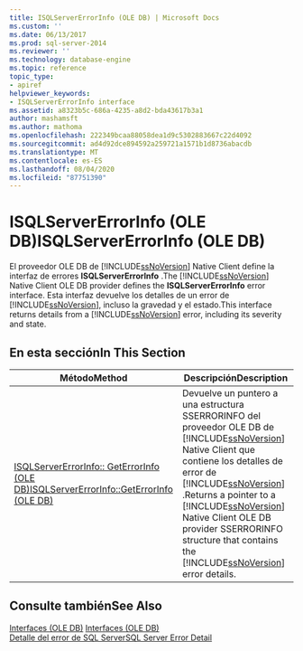 ```yaml
---
title: ISQLServerErrorInfo (OLE DB) | Microsoft Docs
ms.custom: ''
ms.date: 06/13/2017
ms.prod: sql-server-2014
ms.reviewer: ''
ms.technology: database-engine
ms.topic: reference
topic_type:
- apiref
helpviewer_keywords:
- ISQLServerErrorInfo interface
ms.assetid: a8323b5c-686a-4235-a8d2-bda43617b3a1
author: mashamsft
ms.author: mathoma
ms.openlocfilehash: 222349bcaa88058dea1d9c5302883667c22d4092
ms.sourcegitcommit: ad4d92dce894592a259721a1571b1d8736abacdb
ms.translationtype: MT
ms.contentlocale: es-ES
ms.lasthandoff: 08/04/2020
ms.locfileid: "87751390"
---
```

# <a name="isqlservererrorinfo-ole-db"></a><span data-ttu-id="05dea-102">ISQLServerErrorInfo (OLE DB)</span><span class="sxs-lookup"><span data-stu-id="05dea-102">ISQLServerErrorInfo (OLE DB)</span></span>
  <span data-ttu-id="05dea-103">El proveedor OLE DB de [!INCLUDE[ssNoVersion](../../includes/ssnoversion-md.md)] Native Client define la interfaz de errores **ISQLServerErrorInfo** .</span><span class="sxs-lookup"><span data-stu-id="05dea-103">The [!INCLUDE[ssNoVersion](../../includes/ssnoversion-md.md)] Native Client OLE DB provider defines the **ISQLServerErrorInfo** error interface.</span></span> <span data-ttu-id="05dea-104">Esta interfaz devuelve los detalles de un error de [!INCLUDE[ssNoVersion](../../includes/ssnoversion-md.md)], incluso la gravedad y el estado.</span><span class="sxs-lookup"><span data-stu-id="05dea-104">This interface returns details from a [!INCLUDE[ssNoVersion](../../includes/ssnoversion-md.md)] error, including its severity and state.</span></span>  
  
## <a name="in-this-section"></a><span data-ttu-id="05dea-105">En esta sección</span><span class="sxs-lookup"><span data-stu-id="05dea-105">In This Section</span></span>  
  
|<span data-ttu-id="05dea-106">Método</span><span class="sxs-lookup"><span data-stu-id="05dea-106">Method</span></span>|<span data-ttu-id="05dea-107">Descripción</span><span class="sxs-lookup"><span data-stu-id="05dea-107">Description</span></span>|  
|------------|-----------------|  
|[<span data-ttu-id="05dea-108">ISQLServerErrorInfo:: GetErrorInfo &#40;OLE DB&#41;</span><span class="sxs-lookup"><span data-stu-id="05dea-108">ISQLServerErrorInfo::GetErrorInfo &#40;OLE DB&#41;</span></span>](../../relational-databases/native-client-ole-db-interfaces/isqlservererrorinfo-geterrorinfo-ole-db.md)|<span data-ttu-id="05dea-109">Devuelve un puntero a una estructura SSERRORINFO del proveedor OLE DB de [!INCLUDE[ssNoVersion](../../includes/ssnoversion-md.md)] Native Client que contiene los detalles de error de [!INCLUDE[ssNoVersion](../../includes/ssnoversion-md.md)] .</span><span class="sxs-lookup"><span data-stu-id="05dea-109">Returns a pointer to a [!INCLUDE[ssNoVersion](../../includes/ssnoversion-md.md)] Native Client OLE DB provider SSERRORINFO structure that contains the [!INCLUDE[ssNoVersion](../../includes/ssnoversion-md.md)] error details.</span></span>|  
  
## <a name="see-also"></a><span data-ttu-id="05dea-110">Consulte también</span><span class="sxs-lookup"><span data-stu-id="05dea-110">See Also</span></span>  
 <span data-ttu-id="05dea-111">[Interfaces &#40;OLE DB&#41;](../../../2014/database-engine/dev-guide/interfaces-ole-db.md) </span><span class="sxs-lookup"><span data-stu-id="05dea-111">[Interfaces &#40;OLE DB&#41;](../../../2014/database-engine/dev-guide/interfaces-ole-db.md) </span></span>  
 [<span data-ttu-id="05dea-112">Detalle del error de SQL Server</span><span class="sxs-lookup"><span data-stu-id="05dea-112">SQL Server Error Detail</span></span>](../../relational-databases/native-client-ole-db-errors/sql-server-error-detail.md)  
  
  
